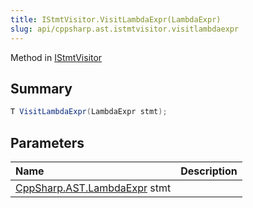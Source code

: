 ```yaml
---
title: IStmtVisitor.VisitLambdaExpr(LambdaExpr)
slug: api/cppsharp.ast.istmtvisitor.visitlambdaexpr
---
```

Method in [IStmtVisitor](/api/cppsharp/ast/istmtvisitor)

## Summary



```csharp
T VisitLambdaExpr(LambdaExpr stmt);
```

## Parameters

|Name|Description|
|:---|:---|
|[CppSharp.AST.LambdaExpr](/api/cppsharp/ast/lambdaexpr) stmt||

